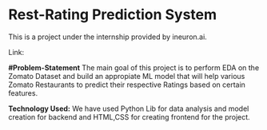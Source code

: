 # Rest-Rating Prediction System
This is a project under the internship provided by ineuron.ai.

Link: 

**#Problem-Statement**
The main goal of this project is to perform EDA on the Zomato Dataset and build an appropiate ML model that will help various Zomato Restaurants to predict their respective Ratings based on certain features.

**Technology Used:**
We have used Python Lib for data analysis and model creation for backend and HTML,CSS for creating frontend for the project.
